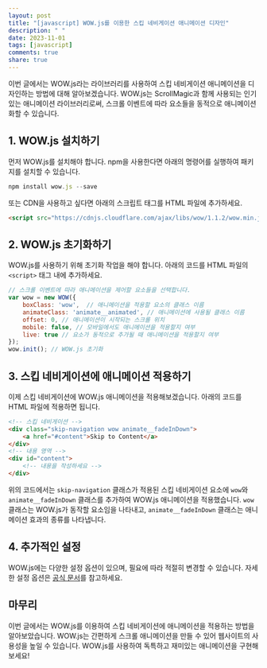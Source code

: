 ```yaml
---
layout: post
title: "[javascript] WOW.js를 이용한 스킵 네비게이션 애니메이션 디자인"
description: " "
date: 2023-11-01
tags: [javascript]
comments: true
share: true
---
```


이번 글에서는 WOW.js라는 라이브러리를 사용하여 스킵 네비게이션 애니메이션을 디자인하는 방법에 대해 알아보겠습니다. WOW.js는 ScrollMagic과 함께 사용되는 인기 있는 애니메이션 라이브러리로써, 스크롤 이벤트에 따라 요소들을 동적으로 애니메이션화할 수 있습니다.

## 1. WOW.js 설치하기

먼저 WOW.js를 설치해야 합니다. npm을 사용한다면 아래의 명령어를 실행하여 패키지를 설치할 수 있습니다.

```javascript
npm install wow.js --save
```

또는 CDN을 사용하고 싶다면 아래의 스크립트 태그를 HTML 파일에 추가하세요.

```html
<script src="https://cdnjs.cloudflare.com/ajax/libs/wow/1.1.2/wow.min.js"></script>
```

## 2. WOW.js 초기화하기

WOW.js를 사용하기 위해 초기화 작업을 해야 합니다. 아래의 코드를 HTML 파일의 `<script>` 태그 내에 추가하세요.

```javascript
// 스크롤 이벤트에 따라 애니메이션을 제어할 요소들을 선택합니다.
var wow = new WOW({
    boxClass: 'wow',  // 애니메이션을 적용할 요소의 클래스 이름
    animateClass: 'animate__animated', // 애니메이션에 사용될 클래스 이름
    offset: 0, // 애니메이션이 시작되는 스크롤 위치
    mobile: false, // 모바일에서도 애니메이션을 적용할지 여부
    live: true // 요소가 동적으로 추가될 때 애니메이션을 적용할지 여부
});
wow.init(); // WOW.js 초기화
```

## 3. 스킵 네비게이션에 애니메이션 적용하기

이제 스킵 네비게이션에 WOW.js 애니메이션을 적용해보겠습니다. 아래의 코드를 HTML 파일에 적용하면 됩니다.

```html
<!-- 스킵 네비게이션 -->
<div class="skip-navigation wow animate__fadeInDown">
    <a href="#content">Skip to Content</a>
</div>
<!-- 내용 영역 -->
<div id="content">
    <!-- 내용을 작성하세요 -->
</div>
```

위의 코드에서는 `skip-navigation` 클래스가 적용된 스킵 네비게이션 요소에 `wow`와 `animate__fadeInDown` 클래스를 추가하여 WOW.js 애니메이션을 적용했습니다. `wow` 클래스는 WOW.js가 동작할 요소임을 나타내고, `animate__fadeInDown` 클래스는 애니메이션 효과의 종류를 나타냅니다.

## 4. 추가적인 설정

WOW.js에는 다양한 설정 옵션이 있으며, 필요에 따라 적절히 변경할 수 있습니다. 자세한 설정 옵션은 [공식 문서](https://wowjs.uk/docs.html)를 참고하세요.

## 마무리

이번 글에서는 WOW.js를 이용하여 스킵 네비게이션에 애니메이션을 적용하는 방법을 알아보았습니다. WOW.js는 간편하게 스크롤 애니메이션을 만들 수 있어 웹사이트의 사용성을 높일 수 있습니다. WOW.js를 사용하여 독특하고 재미있는 애니메이션을 구현해보세요!